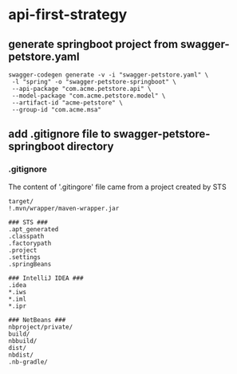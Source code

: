# api-first-strategy

## generate springboot project from swagger-petstore.yaml
```
swagger-codegen generate -v -i "swagger-petstore.yaml" \
 -l "spring" -o "swagger-petstore-springboot" \
 --api-package "com.acme.petstore.api" \
 --model-package "com.acme.petstore.model" \
 --artifact-id "acme-petstore" \
 --group-id "com.acme.msa"
```

## add .gitignore file to swagger-petstore-springboot directory

### .gitignore
The content of '.gitingore' file came from a project created by STS

```
target/
!.mvn/wrapper/maven-wrapper.jar

### STS ###
.apt_generated
.classpath
.factorypath
.project
.settings
.springBeans

### IntelliJ IDEA ###
.idea
*.iws
*.iml
*.ipr

### NetBeans ###
nbproject/private/
build/
nbbuild/
dist/
nbdist/
.nb-gradle/
```
